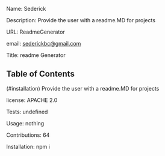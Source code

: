 

 Name:
 Sederick

Description:
Provide the user with a readme.MD for projects

URL:
ReadmeGenerator

email:
sederickbc@gmail.com

Title:
readme Generator

## Table of Contents 

(#installation)
Provide the user with a readme.MD for projects

license:
APACHE 2.0

Tests:
undefined

Usage:
nothing

Contributions:
64

Installation:
npm i


</html>